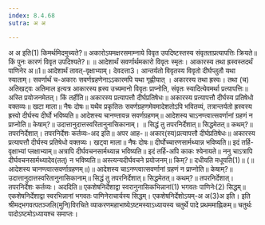 ```yaml
---
index: 8.4.68
sutra: अ अ

---
```

अ अ इति(1) किमर्थमिदमुच्यते?॥ अकारोऽयमक्षरसमाम्नाये विवृत उपदिष्टस्तस्य संवृतताप्रत्यापत्तिः क्रियते॥ किं पुनः कारणं विवृत उपदिश्यते?॥ ॥ आदेशार्थं सवर्णार्थमकारो विवृतः स्मृतः। आकारस्य तथा ह्रस्वस्तदर्थं पाणिनेर अ॥1॥ आदेशार्थं तावत्-वृक्षाभ्याम्। देवदत्ता3। आन्तर्यतो विवृतस्य विवृतो दीर्घप्लुतौ यथा स्याताम्। सवर्णार्थं च-अकारः सवर्णग्रहणेनाऽऽकारमपि यथा गृह्णीयात् । अकारस्य तथा ह्रस्वः। तथा (च) अतिखट्वः अतिमाल इत्यत्र आकारस्य ह्रस्व उच्यमानो विवृतः प्राप्नोति, संवृतः स्यादित्येवमर्था प्रत्यापत्तिः॥ अस्ति प्रयोजनमेतत्। किं तर्हीति॥ अकारस्य प्रत्यापत्तौ दीर्घप्रतिषेधः॥ अकारस्य प्रत्यापत्तौ दीर्घस्य प्रतिषेधो वक्तव्यः॥ खटा माला॥ नैषः दोषः॥ यथैव प्रकृतितः सवर्णग्रहणमेवमादेशतोऽपि भवितव्यं, तत्रान्तर्यतो ह्रस्वस्य ह्रस्वो दीर्घस्य दीर्घो भविष्यति॥ आदेशस्य चानण्तावन्न सवर्णग्रहणम्॥ आदेशस्य चाऽनण्त्वात्सवर्णानां ग्रहणं न प्राप्नोति॥ केषाम्?॥ उदात्तानुदात्तस्वरितानुनासिकानाम्। ॥ सिद्धं तु तपरनिर्देशात्॥ सिद्धमेतत्॥ कथम्?॥ तपरनिर्देशात्। तपरनिर्देशः कर्तव्यः-अद इति॥ अपर आह-॥ अकार(स्य)प्रत्यापत्तौ दीर्घप्रतिषेधः॥ अकारस्य प्रत्यापत्तौ दीर्घस्य प्रतिषेधो वक्तव्यः। खट्वा माला॥ नैषः दोषः॥ दीर्घोच्चारणसार्मथ्यान्न भविष्यति॥ इदं तर्हि-वृक्षाभ्यां प्लक्षाभ्याम्॥ अत्रापि दीर्घवचनसार्मथ्यान्न भविष्यति॥ इदं तर्हि-अपि काकः श्येनायते॥ ननु चाऽत्रापि दीर्घवचनसार्मथ्यादेव(तत्) न भविष्यति॥ अस्त्यन्यदीर्घवचने प्रयोजनम्॥ किम्?॥ दधीयति मधूयति(1)॥ (॥ आदेशस्य चानण्त्वात्सवर्णाग्रहणम्॥)॥ आदेशस्य चाऽनण्त्वात्सवर्णानां ग्रहणं न प्राप्नोति॥ केषाम्?॥ उदात्तानुदात्तस्वरितानुनासिकानाम्॥ सिद्धं तु तपरनिर्देशात्॥ सिद्धमेतत्॥ कथम्?॥ तपरनिर्देशात्। तपरनिर्देशः कर्तव्यः। अददिति॥ एकशेषनिर्देशाद्वा स्वरानुनासिकभिन्नानां(1) भगवतः पाणिनेः(2) सिद्धम्॥ एकशेषनिर्देशाद्वा स्वरभिन्नानां भगवतः पाणिनेराचार्यस्य सिद्धम्। एकशेषनिर्देशोऽयम्-अ अ(3)अ इति। इति श्रीमद्भगवत्पतञ्जलि(मुनि)विरचिते व्याकरणमहाभाष्येऽष्टमस्याऽध्यायस्य चतुर्थे पादे प्रथममाह्निकम्॥ चतुर्थः पादोऽष्टमोऽध्यायश्च समाप्तः।